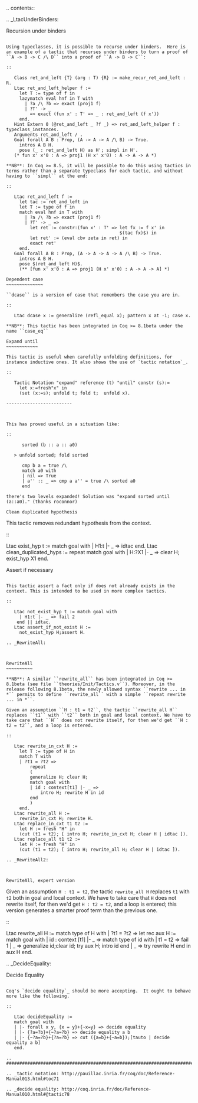 .. contents::

.. _LtacUnderBinders:



Recursion under binders
~~~~~~~~~~~~~~~~~~~~~~~

Using typeclasses, it is possible to recurse under binders.  Here is an example of a tactic that recurses under binders to turn a proof of ``A -> B -> C /\ D`` into a proof of ``A -> B -> C``:

::

   Class ret_and_left {T} (arg : T) {R} := make_recur_ret_and_left : R.
   Ltac ret_and_left_helper f :=
     let T := type of f in
     lazymatch eval hnf in T with
       | ?a /\ ?b => exact (proj1 f)
       | ?T' -> _
         => exact (fun x' : T' => _ : ret_and_left (f x'))
     end.
   Hint Extern 0 (@ret_and_left _ ?f _) => ret_and_left_helper f : typeclass_instances.
   Arguments ret_and_left / .
   Goal forall A B : Prop, (A -> A -> A /\ B) -> True.
     intros A B H.
     pose (_ : ret_and_left H) as H'; simpl in H'.
   (* fun x' x'0 : A => proj1 (H x' x'0) : A -> A -> A *)

**NB**: In Coq >= 8.5, it will be possible to do this using tactics in terms rather than a separate typeclass for each tactic, and without having to ``simpl`` at the end:

::

   Ltac ret_and_left f :=
     let tac := ret_and_left in
     let T := type of f in
     match eval hnf in T with
       | ?a /\ ?b => exact (proj1 f)
       | ?T' -> _ =>
         let ret := constr:(fun x' : T' => let fx := f x' in
                                           $(tac fx)$) in
         let ret' := (eval cbv zeta in ret) in
         exact ret'
     end.
   Goal forall A B : Prop, (A -> A -> A -> A /\ B) -> True.
     intros A B H.
     pose $(ret_and_left H)$.
     (** [fun x' x'0 : A => proj1 (H x' x'0) : A -> A -> A] *)

Dependent case
~~~~~~~~~~~~~~

``dcase`` is a version of case that remembers the case you are in.

::

   Ltac dcase x := generalize (refl_equal x); pattern x at -1; case x.

**NB**: This tactic has been integrated in Coq >= 8.1beta under the name ``case_eq``

Expand until
~~~~~~~~~~~~

This tactic is useful when carefully unfolding definitions, for instance inductive ones. It also shows the use of `tactic notation`_.

::

   Tactic Notation "expand" reference (t) "until" constr (s):=
     let x:=fresh"x" in
     (set (x:=s); unfold t; fold t;  unfold x).

-------------------------



This has proved useful in a situation like:

::

      sorted (b :: a :: a0)

   > unfold sorted; fold sorted

      cmp b a = true /\
      match a0 with
      | nil => True
      | a'' :: _ => cmp a a'' = true /\ sorted a0
      end

there's two levels expanded! Solution was "expand sorted until (a::a0)." (thanks roconnor)

Clean duplicated hypothesis
~~~~~~~~~~~~~~~~~~~~~~~~~~~

This tactic removes redundant hypothesis from the context.

::

   Ltac exist_hyp t := match goal with
     | H1:t |- _ => idtac
    end.
   Ltac clean_duplicated_hyps :=
     repeat match goal with
         | H:?X1 |- _ => clear H; exist_hyp X1
   end.

Assert if necessary
~~~~~~~~~~~~~~~~~~~

This tactic assert a fact only if does not already exists in the context. This is intended to be used in more complex tactics.

::

   Ltac not_exist_hyp t := match goal with
     | H1:t |- _ => fail 2
    end || idtac.
   Ltac assert_if_not_exist H :=
     not_exist_hyp H;assert H.

.. _RewriteAll:



RewriteAll
~~~~~~~~~~

**NB**: A similar ``rewrite_all`` has been integrated in Coq >= 8.1beta (see file ``theories/Init/Tactics.v``). Moreover, in the release following 8.1beta, the newly allowed syntax ``rewrite ... in *`` permits to define ``rewrite_all`` with a simple ``repeat rewrite ... in *``.

Given an assumption ``H : t1 = t2``, the tactic ``rewrite_all H`` replaces ``t1`` with ``t2`` both in goal and local context. We have to take care that ``H`` does not rewrite itself, for then we'd get ``H : t2 = t2``, and a loop is entered.

::

   Ltac rewrite_in_cxt H :=
     let T := type of H in
     match T with
     | ?t1 = ?t2 =>
         repeat
         (
         generalize H; clear H;
         match goal with
         | id : context[t1] |- _ =>
             intro H; rewrite H in id
         end
         )
     end.
   Ltac rewrite_all H :=
     rewrite_in_cxt H; rewrite H.
   Ltac replace_in_cxt t1 t2 :=
     let H := fresh "H" in
     (cut (t1 = t2); [ intro H; rewrite_in_cxt H; clear H | idtac ]).
   Ltac replace_all t1 t2 :=
     let H := fresh "H" in
     (cut (t1 = t2); [ intro H; rewrite_all H; clear H | idtac ]).

.. _RewriteAll2:



RewriteAll, expert version
~~~~~~~~~~~~~~~~~~~~~~~~~~

Given an assumption ``H : t1 = t2``, the tactic ``rewrite_all H`` replaces ``t1`` with ``t2`` both in goal and local context. We have to take care that ``H`` does not rewrite itself, for then we'd get ``H : t2 = t2``, and a loop is entered; this version generates a smarter proof term than the previous one.

::

   Ltac rewrite_all H :=
    match type of H with
    | ?t1 = ?t2 =>
      let rec aux H :=
        match goal with
        | id : context [t1] |- _ =>
          match type of id with
          | t1 = t2 => fail 1
          | _ => generalize id;clear id; try aux H; intro id
          end
        | _ => try rewrite H
        end in
      aux H
    end.

.. _DecideEquality:



Decide Equality
~~~~~~~~~~~~~~~

Coq's `decide equality`_ should be more accepting.  It ought to behave more like the following.

::

   Ltac decideEquality :=
   match goal with
   | |- forall x y, {x = y}+{~x=y} => decide equality
   | |- {?a=?b}+{~?a=?b} => decide equality a b
   | |- {~?a=?b}+{?a=?b} => cut ({a=b}+{~a=b});[tauto | decide equality a b]
   end.

.. ############################################################################

.. _tactic notation: http://pauillac.inria.fr/coq/doc/Reference-Manual013.html#toc71

.. _decide equality: http://coq.inria.fr/doc/Reference-Manual010.html#@tactic78

